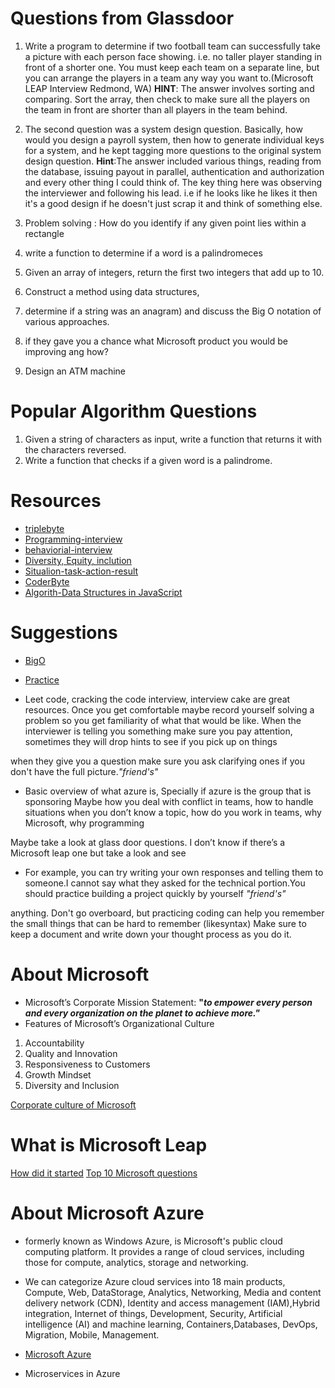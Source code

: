 # Questions from Glassdoor

1. Write a program to determine if two football team can  successfully take a picture with each person face showing. i.e. no taller player standing in front of a shorter one. You must keep each team on a separate line, but you can arrange the players in a team any way you want to.(Microsoft LEAP Interview Redmond, WA)
__HINT__: The answer involves sorting and comparing. Sort the array, then check to make sure all the players on the team in front are shorter than all players in the team behind.

2. The second question was a system design question. Basically, how would you design a payroll system, then how to generate individual keys for a system, and he kept tagging more questions to the original system design question.
__Hint__:The answer included various things, reading from the database, issuing payout in parallel, authentication and authorization and every other thing I could think of. The key thing here was observing the interviewer and following his lead. i.e if he looks like he likes it then it's a good design if he doesn't just scrap it and think of something else.

3. Problem solving : How do you identify if any given point lies within a rectangle
4. write a function to determine if a word is a palindromeces
5. Given an array of integers, return the first two integers that add up to 10.
6. Construct a method using data structures, 
7. determine if a string was an anagram) and discuss the Big O notation of various approaches.
8. if they gave you a chance what Microsoft product you would be improving ang how?
9. Design an ATM machine

# Popular Algorithm Questions
1. Given a string of characters as input, write a function that returns it with the characters reversed.
2. Write a function that checks if a given word is a palindrome.




# Resources
* [triplebyte](https://triplebyte.com/blog/how-to-pass-a-programming-interview)
* [Programming-interview](https://triplebyte.com/blog/how-to-pass-a-programming-interview)
* [behaviorial-interview](https://www.thebalancecareers.com/top-behavioral-interview-questions-2059618)
* [Diversity, Equity, inclution](http://www.diversitysolutions.net/site/diversity-inclusion)
* [Situalion-task-action-result](https://en.wikipedia.org/wiki/Situation,_task,_action,_result)
* [CoderByte](https://coderbyte.com/)
* [Algorith-Data Structures in JavaScript](https://medium.com/siliconwat/algorithms-in-javascript-b0bed68f4038)


# Suggestions
* [BigO](https://www.youtube.com/watch?v=v4cd1O4zkGw&list=PLLXdhg_r2hKA7DPDsunoDZ-Z769jWn4R8&index=23&t=0s)
* [Practice](https://www.w3resource.com/javascript-exercises/javascript-array-exercises.php#EDITOR)

* Leet code, cracking the code interview, interview cake are great resources. Once you get comfortable maybe record yourself solving a problem so you get familiarity of what that would be like. When the interviewer is telling you something make sure you pay attention, sometimes they will drop hints to see if you pick up on things

 when they give you a question make sure you ask clarifying ones if you don't have the full picture._"friend's"_

* Basic overview of what azure is, Specially if azure is the group that is sponsoring
 Maybe how you deal with conflict in teams, how to handle situations when you don’t know a topic, how do you work in teams, why Microsoft, why programming

 Maybe take a look at glass door questions. I don’t know if there’s a Microsoft leap one but take a look and see

* For example, you can try writing your own responses and telling them to someone.I cannot say what they asked for the technical portion.You should practice building a project quickly by yourself _"friend's"_

 anything. Don't go overboard, but practicing coding can help you remember the small things that can be hard to remember (likesyntax)
Make sure to keep a document and write down your thought process as you do it.
# About Microsoft
* Microsoft’s Corporate Mission Statement:
**"_to empower every person and every organization on the planet to achieve more."_**
* Features of Microsoft’s Organizational Culture

1. Accountability
2. Quality and Innovation
3. Responsiveness to Customers
4. Growth Mindset
5. Diversity and Inclusion

[Corporate culture of Microsoft](http://panmore.com/microsoft-corporation-organizational-culture-characteristics-analysis)

# What is Microsoft Leap 
[How did it started](https://www.youtube.com/watch?v=WYJh8HS85Zc)
[Top 10 Microsoft questions](https://www.youtube.com/watch?v=SsmNI3Mlp0I)

# About Microsoft Azure
* formerly known as Windows Azure, is Microsoft's public cloud computing platform. It provides a range of cloud services, including those for compute, analytics, storage and networking.
* We can categorize Azure cloud services into 18 main products,
Compute, Web, DataStorage, Analytics, Networking, Media and content delivery network (CDN), Identity and access management (IAM),Hybrid integration, Internet of things, Development, Security, Artificial intelligence (AI) and machine learning, Containers,Databases, DevOps, Migration, Mobile, Management.

* [Microsoft Azure](https://en.wikipedia.org/wiki/Microsoft_Azure)  
* Microservices in Azure


